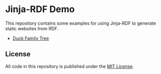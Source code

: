 # Jinja-RDF Demo

This repository contains some examples for using Jinja-RDF to generate static websites from RDF.

* [Duck Family Tree](https://berlinonline.github.io/jinja-rdf-demo/example/ducks/)

## License

All code in this repository is published under the [MIT License](License).

